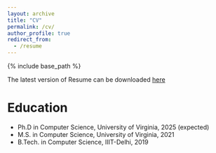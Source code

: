 ```yaml
---
layout: archive
title: "CV"
permalink: /cv/
author_profile: true
redirect_from:
  - /resume
---
```


{% include base_path %}

The latest version of Resume can be downloaded [here](/files/Resume_May25.pdf)


Education
======
* Ph.D in Computer Science, University of Virginia, 2025 (expected)
* M.S. in Computer Science, University of Virginia, 2021
* B.Tech. in Computer Science, IIIT-Delhi, 2019


<!-- Work experience
======
* Summer 2019: Research Assistant
  * Github University
  * Duties included: Tagging issues
  * Supervisor: Professor Git

* Fall 2015: Research Assistant
  * Github University
  * Duties included: Merging pull requests
  * Supervisor: Professor Hub
  
Skills
======
* Skill 1
* Skill 2
  * Sub-skill 2.1
  * Sub-skill 2.2
  * Sub-skill 2.3
* Skill 3

Publications
======
  <ul>{% for post in site.publications %}
    {% include archive-single-cv.html %}
  {% endfor %}</ul>
  
Talks
======
  <ul>{% for post in site.talks %}
    {% include archive-single-talk-cv.html %}
  {% endfor %}</ul>
  
Teaching
======
  <ul>{% for post in site.teaching %}
    {% include archive-single-cv.html %}
  {% endfor %}</ul>
  
Service and leadership
======
* Currently signed in to 43 different slack teams -->
